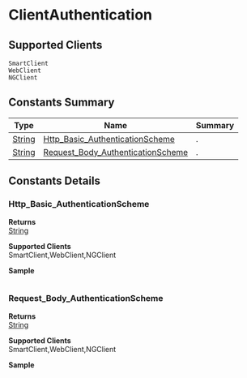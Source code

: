 #  ClientAuthentication

## **Supported Clients**

    SmartClient
    WebClient
    NGClient

## Constants Summary

| Type                                                  | Name                                          | Summary                                                          |
| ----------------------------------------------------- | --------------------------------------------- | ---------------------------------------------------------------- |
| [String](../../JSLib/String.md) | [Http_Basic_AuthenticationScheme](ClientAuthentication.md#Http_Basic_AuthenticationScheme)                   | .                                    |
| [String](../../JSLib/String.md) | [Request_Body_AuthenticationScheme](ClientAuthentication.md#Request_Body_AuthenticationScheme)                   | .                                    |

## Constants Details

### Http_Basic_AuthenticationScheme



**Returns**\
[String](../../JSLib/String.md) 

**Supported Clients**\
SmartClient,WebClient,NGClient

**Sample**

```javascript

```
### Request_Body_AuthenticationScheme



**Returns**\
[String](../../JSLib/String.md) 

**Supported Clients**\
SmartClient,WebClient,NGClient

**Sample**

```javascript

```

